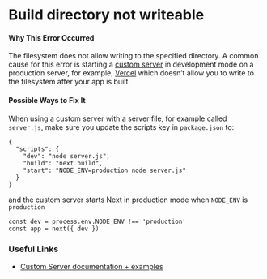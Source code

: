 Build directory not writeable
=============================

#### Why This Error Occurred

The filesystem does not allow writing to the specified directory. A common cause for this error is starting a [custom server](https://nextjs.org/docs/advanced-features/custom-server) in development mode on a production server, for example, [Vercel](https://vercel.com) which doesn’t allow you to write to the filesystem after your app is built.

#### Possible Ways to Fix It

When using a custom server with a server file, for example called `server.js`, make sure you update the scripts key in `package.json` to:

    {
      "scripts": {
        "dev": "node server.js",
        "build": "next build",
        "start": "NODE_ENV=production node server.js"
      }
    }

and the custom server starts Next in production mode when `NODE_ENV` is `production`

    const dev = process.env.NODE_ENV !== 'production'
    const app = next({ dev })

### Useful Links

-   [Custom Server documentation + examples](https://nextjs.org/docs/advanced-features/custom-server)
